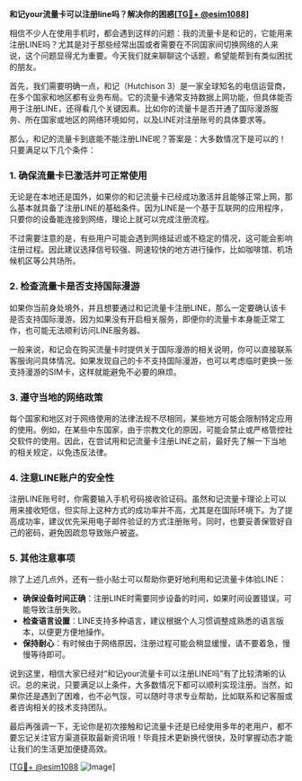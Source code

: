**和记your流量卡可以注册line吗？解决你的困惑[[TG💪+ @esim1088](https://t.me/s/esim1088)]**

相信不少人在使用手机时，都会遇到这样的问题：我的流量卡是和记的，它能用来注册LINE吗？尤其是对于那些经常出国或者需要在不同国家间切换网络的人来说，这个问题显得尤为重要。今天我们就来聊聊这个话题，希望能帮到有类似困扰的朋友。

首先，我们需要明确一点，和记（Hutchison 3）是一家全球知名的电信运营商，在多个国家和地区都有业务布局。它的流量卡通常支持数据上网功能，但具体能否用于注册LINE，还得看几个关键因素。比如你的流量卡是否开通了国际漫游服务、所在国家或地区的网络环境如何，以及LINE对注册账号的具体要求等。

那么，和记的流量卡到底能不能注册LINE呢？答案是：大多数情况下是可以的！只要满足以下几个条件：

### **1. 确保流量卡已激活并可正常使用**
无论是在本地还是国外，如果你的和记流量卡已经成功激活并且能够正常上网，那么基本就具备了注册LINE的基础条件。因为LINE是一个基于互联网的应用程序，只要你的设备能连接到网络，理论上就可以完成注册流程。

不过需要注意的是，有些用户可能会遇到网络延迟或不稳定的情况，这可能会影响注册过程。因此建议选择信号较强、网速较快的地方进行操作，比如咖啡馆、机场候机区等公共场所。

### **2. 检查流量卡是否支持国际漫游**
如果你当前身处境外，并且想要通过和记流量卡注册LINE，那么一定要确认该卡是否支持国际漫游。因为如果没有开启相关服务，即便你的流量卡本身能正常工作，也可能无法顺利访问LINE服务器。

一般来说，和记会在购买流量卡时提供关于国际漫游的相关说明，你可以直接联系客服询问具体情况。如果发现自己的卡不支持国际漫游，也可以考虑临时更换一张支持漫游的SIM卡，这样就能避免不必要的麻烦。

### **3. 遵守当地的网络政策**
每个国家和地区对于网络使用的法律法规不尽相同，某些地方可能会限制特定应用的使用。例如，在某些中东国家，由于宗教文化的原因，可能会禁止或严格管控社交软件的使用。因此，在尝试用和记流量卡注册LINE之前，最好先了解一下当地的相关规定，以免违反法律。

### **4. 注意LINE账户的安全性**
注册LINE账号时，你需要输入手机号码接收验证码。虽然和记流量卡理论上可以用来接收短信，但实际上这种方式的成功率并不高，尤其是在国际环境下。为了提高成功率，建议优先采用电子邮件验证的方式注册账号。同时，也要妥善保管好自己的密码，避免因疏忽导致账户被盗。

### **5. 其他注意事项**
除了上述几点外，还有一些小贴士可以帮助你更好地利用和记流量卡体验LINE：

- **确保设备时间正确**：注册LINE时需要同步设备的时间，如果时间设置错误，可能导致注册失败。
- **检查语言设置**：LINE支持多种语言，建议根据个人习惯调整成熟悉的语言版本，以便更方便地操作。
- **保持耐心**：有时候由于网络原因，注册过程可能会稍显缓慢，请不要着急，慢慢等待即可。

说到这里，相信大家已经对“和记your流量卡可以注册LINE吗”有了比较清晰的认识。总的来说，只要满足以上条件，大多数情况下都可以顺利实现注册。当然，如果你还是遇到了困难，也不必气馁，可以随时寻求专业帮助，比如联系和记客服或者咨询相关的技术支持团队。

最后再强调一下，无论你是初次接触和记流量卡还是已经使用多年的老用户，都不要忘记关注官方渠道获取最新资讯哦！毕竟技术更新换代很快，及时掌握动态才能让我们的生活更加便捷高效。

[[TG💪+ @esim1088](https://t.me/s/esim1088) ![Image](https://i.postimg.cc/4NQfJmqS/Snipaste-2025-05-13-00-14-12.png)]